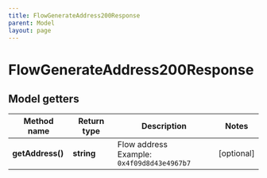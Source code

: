 ```yaml
---
title: FlowGenerateAddress200Response
parent: Model
layout: page
---
```


# FlowGenerateAddress200Response

## Model getters

Method name | Return type | Description | Notes
------------ | ------------- | ------------- | -------------
**getAddress()** | **string** | Flow address <br>Example: `0x4f09d8d43e4967b7` | [optional]

